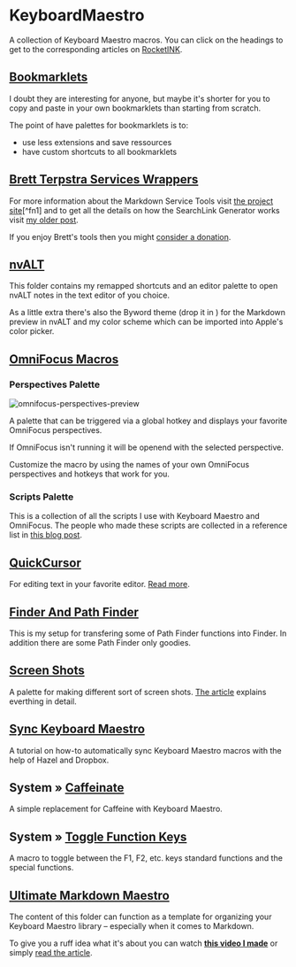 KeyboardMaestro
===============

A collection of Keyboard Maestro macros. You can click on the headings to get to the corresponding articles on [RocketINK](http://rocketink.net).

## [Bookmarklets](http://rocketink.net/2013/01/Keyboard-Maestro-and-your-browser.html)

I doubt they are interesting for anyone, but maybe it's shorter for you to copy and paste in your own bookmarklets than starting from scratch.

The point of have palettes for bookmarklets is to:

- use less extensions and save ressources 
- have custom shortcuts to all bookmarklets

## [Brett Terpstra Services Wrappers](http://rocketink.net/2013/03/brett-terpstra-services-wrappers.html)

For more information about the Markdown Service Tools visit [the project site](http://brettterpstra.com/projects/markdown-service-tools/)[^fn1] and to get all the details on how the SearchLink Generator works visit [my older post](http://rocketink.net/2013/01/markdown-maestro-guide.html).

If you enjoy Brett's tools then you might [consider a donation](http://brettterpstra.com/donate/).

## [nvALT](http://rocketink.net/2013/01/my-nvalt-setup.html)

This folder contains my remapped shortcuts and an editor palette to open nvALT notes in the text editor of you choice.

As a little extra there's also the Byword theme (drop it in ) for the Markdown preview in nvALT and my color scheme which can be imported into Apple's color picker.

## [OmniFocus Macros](http://rocketink.net/2013/01/keyboard-maestro-as-omnifocus%27s-little-helper.html)

### Perspectives Palette

![omnifocus-perspectives-preview](http://cl.ly/LwAM/omnifocus-perspectives-preview.jpg)

A palette that can be triggered via a global hotkey and displays your favorite OmniFocus perspectives.

If OmniFocus isn't running it will be openend with the selected perspective.

Customize the macro by using the names of your own OmniFocus perspectives and hotkeys that work for you.

### Scripts Palette

This is a collection of all the scripts I use with Keyboard Maestro and OmniFocus. The people who made these scripts are collected in a reference list in [this blog post](http://rocketink.net/2013/01/keyboard-maestro-as-omnifocus%27s-little-helper.html).

## [QuickCursor](http://rocketink.net/2013/05/quickcursor-keyboard-maestro.html)

For editing text in your favorite editor. [Read more](http://rocketink.net/2013/05/quickcursor-keyboard-maestro.html).

## [Finder And Path Finder](http://rocketink.net/uploads/2013/02/bridging-the-gap-between-finder-and-path-finder.html)

This is my setup for transfering some of Path Finder functions into Finder. In addition there are some Path Finder only goodies.

## [Screen Shots](http://rocketink.net/2013/02/screenshots-and-image-manipulation.html)

A palette for making different sort of screen shots. [The article](http://rocketink.net/2013/02/screenshots-and-image-manipulation.html) explains everthing in detail.

## [Sync Keyboard Maestro](http://rocketink.net/2013/01/keyboard-maestro-sync.html)

A tutorial on how-to automatically sync Keyboard Maestro macros with the help of Hazel and Dropbox.

## System » [Caffeinate](http://rocketink.net/2013/02/sleep_deprivation_for_your_mac.html)

A simple replacement for Caffeine with Keyboard Maestro.

## System » [Toggle Function Keys](http://rocketink.net/2013/06/toggle-function-keys.html)

A macro to toggle between the F1, F2, etc. keys standard functions and the special functions.

## [Ultimate Markdown Maestro](http://rocketink.net/2013/01/markdown-maestro-guide.html)

The content of this folder can function as a template for organizing your Keyboard Maestro library – especially when it comes to Markdown.

To give you a ruff idea what it's about you can watch **[this video I made](http://youtu.be/cS7HQhJlKEM)** or simply [read the article](http://rocketink.net/2013/01/markdown-maestro-guide.html).